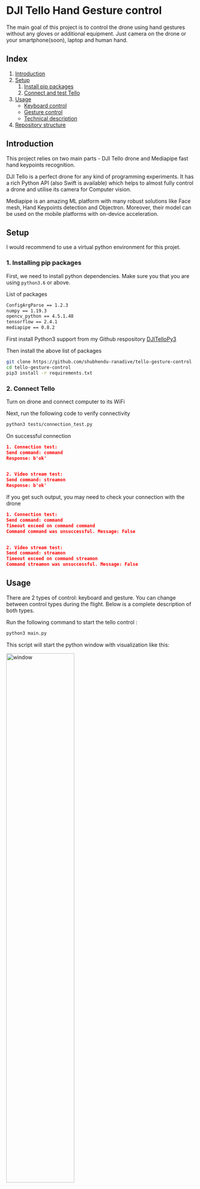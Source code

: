 # DJI Tello Hand Gesture control

The main goal of this project is to control the drone using hand gestures without any gloves or additional equipment.
Just camera on the drone or your smartphone(soon), laptop and human hand.


## Index
1. [Introduction](#Introduction)
2. [Setup](#Setup)
    1. [Install pip packages](#1.-Installing-pip-packages)
    2. [Connect and test Tello](#2.-Connect-Tello)
3. [Usage](#Usage)
    * [Keyboard control](##Keyboard-control)
    * [Gesture control](#Gesture-control)
    * [Technical description](#Technical-details-of-gesture-detector)
4. [Repository structure](#Repository-structure)

## Introduction
This project relies on two main parts - DJI Tello drone and Mediapipe fast hand keypoints recognition.

DJI Tello is a perfect drone for any kind of programming experiments. It has a rich Python API (also Swift is available) which helps to almost fully control a drone and utilise its camera for Computer vision.

Mediapipe is an amazing ML platform with many robust solutions like Face mesh, Hand Keypoints detection and Objectron. Moreover, their model can be used on the mobile platforms with on-device acceleration.


## Setup
I would recommend to use a virtual python environment for this projet. 

### 1. Installing pip packages
First, we need to install python dependencies. Make sure you that you are using `python3.6` or above.

List of packages
```sh
ConfigArgParse == 1.2.3
numpy == 1.19.3
opencv_python == 4.5.1.48
tensorflow == 2.4.1
mediapipe == 0.8.2
```

First install Python3 support from my Github respository [DJITelloPy3](https://github.com/shubhendu-ranadive/DJITelloPy3)

Then install the above list of packages
```sh
git clone https://github.com/shubhendu-ranadive/tello-gesture-control
cd tello-gesture-control
pip3 install -r requirements.txt
```
### 2. Connect Tello
Turn on drone and connect computer to its WiFi

Next, run the following code to verify connectivity

```sh
python3 tests/connection_test.py
```

On successful connection

```json
1. Connection test:
Send command: command
Response: b'ok'


2. Video stream test:
Send command: streamon
Response: b'ok'
```

If you get such output, you may need to check your connection with the drone

```json
1. Connection test:
Send command: command
Timeout exceed on command command
Command command was unsuccessful. Message: False


2. Video stream test:
Send command: streamon
Timeout exceed on command streamon
Command streamon was unsuccessful. Message: False
```

## Usage
There are 2 types of control: keyboard and gesture. You can change between control types during the flight. Below is a complete description of both types.

Run the following command to start the tello control :

```sh
python3 main.py
```

This script will start the python window with visualization like this:

<img width="60%" alt="window" src="https://user-images.githubusercontent.com/13486777/111294470-09d08480-8653-11eb-895d-a8ca9f6a288d.png">


### Keyboard control
To control the drone with your keyboard at any time - press the `k` key.

The following is a list of keys and action description -

* `k` -> Toggle Keyboard controls
* `g` -> Toggle Gesture controls
* `Space` -> Take off drone(if landed) **OR** Land drone(if in flight)
* `w` -> Move forward
* `s` -> Move back
* `a` -> Move left
* `d` -> Move right
* `e` -> Rotate clockwise
* `q` -> Rotate counter-clockwise
* `r` -> Move up
* `f` -> Move down
* `Esc` -> End program and land the drone 


### Gesture control 

By pressing `g` you activate gesture control mode. Here is a full list of gestures that are available now.

<img alt="gestures_list" width="80%" src="https://user-images.githubusercontent.com/13486777/110933057-f1035e80-8334-11eb-8458-988af973804e.JPG">

### Technical details of gesture detector
Mediapipe Hand keypoints recognition is returning 3D coordinated of 20 hand landmarks. For our
model we will use only 2D coordinates.

<img alt="gestures_list" width="80%" src="https://user-images.githubusercontent.com/13486777/110933339-49d2f700-8335-11eb-9588-5f68a2677ff0.png">


Then, these points are preprocessed for training the model in the following way.

<img alt="preprocessing" width="80%" src="https://user-images.githubusercontent.com/13486777/111294503-11902900-8653-11eb-9856-a50fe96e750e.png">


After that, we can use data to train our model. Keypoint classifier is a simple Neural network with such 
structure

<img alt="model_structure" width="80%" src="https://user-images.githubusercontent.com/13486777/112172879-c0a5a500-8bfd-11eb-85b3-34ccfa256ec3.jpg">


## Repository structure
<pre>
│  main.py
│  Keypoint_model_training.ipynb
│  config.txt
│  requirements.txt
│  
├─model
│  └─keypoint_classifier
│      │  keypoint.csv
│      │  keypoint_classifier.hdf5
│      │  keypoint_classifier.py
│      │  keypoint_classifier.tflite
│      └─ keypoint_classifier_label.csv
│ 
├─gestures
│   │  gesture_recognition.py
│   │  tello_gesture_controller.py
│   └─ tello_keyboard_controller.py
│          
├─tests
│   └─connection_test.py
│ 
└─utils
    └─cvfpscalc.py
</pre>
### main.py
Main script which controls the functionality of drone control and gesture recognition<br>

### keypoint_classification.ipynb
This is a model training script for hand sign recognition.

### model/keypoint_classifier
This directory stores files related to gesture recognition.<br>

* Training data(keypoint.csv)
* Trained model(keypoint_classifier.tflite)
* Label data(keypoint_classifier_label.csv)
* Inference module(keypoint_classifier.py)

### gestures/
This directory stores files related to drone controllers and gesture modules.<br>

* Keyboard controller (tello_keyboard_controller.py)
* Gesture controller(tello_keyboard_controller.py)
* Gesture recognition module(keypoint_classifier_label.csv)

### utils/cvfpscalc.py
Module for FPS measurement.

# TODO
- [ ] Motion gesture support (LSTM)
- [ ] Web UI for mobile on-device gesture control

# Reference
* [MediaPipe](https://github.com/google/mediapipe)
* [MediaPipe Hand gesture recognition (by Kazuhito00)](https://github.com/Kazuhito00/hand-gesture-recognition-using-mediapipe)
* [Tello SDK python interface](https://github.com/damiafuentes/DJITelloPy)
